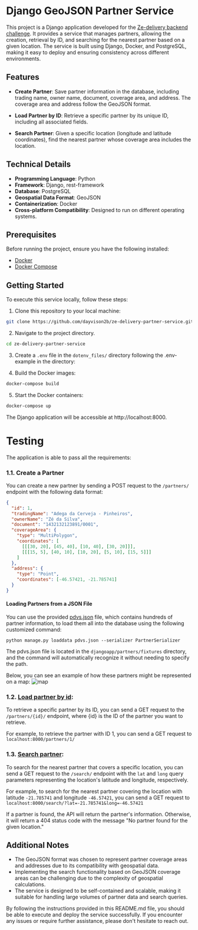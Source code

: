 # Django GeoJSON Partner Service

This project is a Django application developed for the [Ze-delivery backend challenge](https://github.com/ab-inbev-ze-company/ze-code-challenges/blob/master/backend.md#backend-challenge). It provides a service that manages partners, allowing the creation, retrieval by ID, and searching for the nearest partner based on a given location. The service is built using Django, Docker, and PostgreSQL, making it easy to deploy and ensuring consistency across different environments.

## Features

- **Create Partner**: Save partner information in the database, including trading name, owner name, document, coverage area, and address. The coverage area and address follow the GeoJSON format.

- **Load Partner by ID**: Retrieve a specific partner by its unique ID, including all associated fields.

- **Search Partner**: Given a specific location (longitude and latitude coordinates), find the nearest partner whose coverage area includes the location.

## Technical Details

- **Programming Language**: Python
- **Framework**: Django, rest-framework
- **Database**: PostgreSQL
- **Geospatial Data Format**: GeoJSON
- **Containerization**: Docker
- **Cross-platform Compatibility**: Designed to run on different operating systems.

## Prerequisites

Before running the project, ensure you have the following installed:

- [Docker](https://www.docker.com/get-started)
- [Docker Compose](https://docs.docker.com/compose/install/)

## Getting Started

To execute this service locally, follow these steps:

1. Clone this repository to your local machine:

```bash
git clone https://github.com/dayvison2b/ze-delivery-partner-service.git
```

2. Navigate to the project directory.

```bash
cd ze-delivery-partner-service
```

3. Create a `.env` file in the `dotenv_files/` directory following the .env-example in the directory:

4. Build the Docker images:

```bash
docker-compose build
```

5. Start the Docker containers:

```bash
docker-compose up
```

The Django application will be accessible at http://localhost:8000.

# Testing

The application is able to pass all the requirements:

### 1.1. Create a Partner

You can create a new partner by sending a POST request to the `/partners/` endpoint with the following data format:

```json
{
  "id": 1,
  "tradingName": "Adega da Cerveja - Pinheiros",
  "ownerName": "Zé da Silva",
  "document": "1432132123891/0001",
  "coverageArea": {
    "type": "MultiPolygon",
    "coordinates": [
      [[[30, 20], [45, 40], [10, 40], [30, 20]]],
      [[[15, 5], [40, 10], [10, 20], [5, 10], [15, 5]]]
    ]
  },
  "address": {
    "type": "Point",
    "coordinates": [-46.57421, -21.785741]
  }
}
```

#### Loading Partners from a JSON File

You can use the provided [pdvs.json](https://github.com/ab-inbev-ze-company/ze-code-challenges/blob/master/files/pdvs.json) file, which contains hundreds of partner information, to load them all into the database using the following customized command:

```
python manage.py loaddata pdvs.json --serializer PartnerSerializer
```

The pdvs.json file is located in the `djangoapp/partners/fixtures` directory, and the command will automatically recognize it without needing to specify the path.

Below, you can see an example of how these partners might be represented on a map:
![map](https://github.com/ab-inbev-ze-company/ze-code-challenges/blob/master/files/images/pdvs.png)

### 1.2. [Load partner by id](https://github.com/ab-inbev-ze-company/ze-code-challenges/blob/master/backend.md#12-load-partner-by-id):

To retrieve a specific partner by its ID, you can send a GET request to the `/partners/{id}/` endpoint, where {id} is the ID of the partner you want to retrieve.

For example, to retrieve the partner with ID 1, you can send a GET request to `localhost:8000/partners/1/`

### 1.3. [Search partner](https://github.com/ab-inbev-ze-company/ze-code-challenges/blob/master/backend.md#13-search-partner):

To search for the nearest partner that covers a specific location, you can send a GET request to the `/search/` endpoint with the `lat` and `long` query parameters representing the location's latitude and longitude, respectively.

For example, to search for the nearest partner covering the location with latitude `-21.785741` and longitude `-46.57421`, you can send a GET request to
`localhost:8000/search/?lat=-21.785741&long=-46.57421`

If a partner is found, the API will return the partner's information. Otherwise, it will return a 404 status code with the message "No partner found for the given location."

## Additional Notes

- The GeoJSON format was chosen to represent partner coverage areas and addresses due to its compatibility with geospatial data.
- Implementing the search functionality based on GeoJSON coverage areas can be challenging due to the complexity of geospatial calculations.
- The service is designed to be self-contained and scalable, making it suitable for handling large volumes of partner data and search queries.

By following the instructions provided in this README.md file, you should be able to execute and deploy the service successfully. If you encounter any issues or require further assistance, please don't hesitate to reach out.